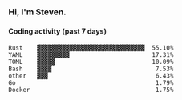 ### Hi, I'm Steven.

#### Coding activity (past 7 days)
```
Rust    ▓▓▓▓▓▓▓▓▓▓▓▓▓▓▓▓▓▓▓▓▓▓▓▓▓▓▓▓▓▓  55.10%
YAML    ▓▓▓▓▓▓▓▓▓                       17.31%
TOML    ▓▓▓▓▓                           10.09%
Bash    ▓▓▓▓                             7.53%
other   ▓▓▓                              6.43%
Go                                       1.79%
Docker                                   1.75%
```
